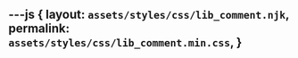 ---js
{
  layout:    `assets/styles/css/lib_comment.njk`,
  permalink: `assets/styles/css/lib_comment.min.css`,
}
---
